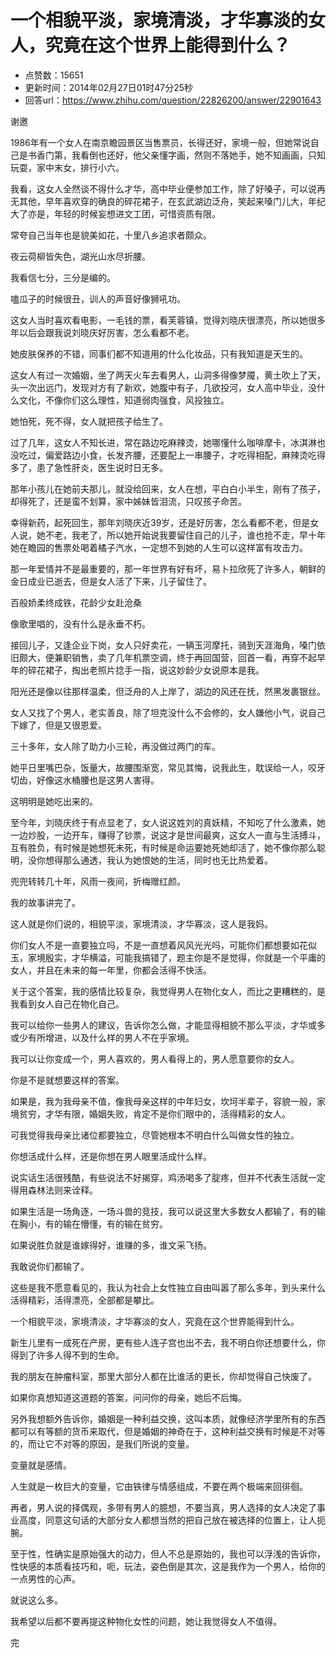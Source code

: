# 一个相貌平淡，家境清淡，才华寡淡的女人，究竟在这个世界上能得到什么？
- 点赞数：15651
- 更新时间：2014年02月27日01时47分25秒
- 回答url：https://www.zhihu.com/question/22826200/answer/22901643
<body>
 <p data-pid="RqQXkYxR">谢邀</p>
 <p data-pid="SfMiAks1">1986年有一个女人在南京瞻园景区当售票员，长得还好，家境一般，但她常说自己是书香门第，我看倒也还好，他父亲懂字画，然则不落她手，她不知画画，只知玩耍，家中末女，排行小六。</p>
 <p data-pid="6ZmsRVNp">我看，这女人全然谈不得什么才华，高中毕业便参加工作，除了好嗓子，可以说再无其他，早年喜欢穿的确良的碎花裙子，在玄武湖边泛舟，笑起来嗓门儿大，年纪大了亦是，年轻的时候妄想进文工团，可惜资质有限。</p>
 <p data-pid="af-Iub5v">常夸自己当年也是貌美如花，十里八乡追求者颇众。</p>
 <p data-pid="oCohwFQo">夜云荷柳皆失色，湖光山水尽折腰。</p>
 <p data-pid="DASohwHn">我看信七分，三分是编的。</p>
 <p data-pid="78mxCyfn">嗑瓜子的时候很丑，训人的声音好像狮吼功。</p>
 <p data-pid="2bmGyCPw">这女人当时喜欢看电影，一毛钱的票，看芙蓉镇，觉得刘晓庆很漂亮，所以她很多年以后会跟我说刘晓庆好厉害，怎么看都不老。</p>
 <p data-pid="CaPUhFg2">她皮肤保养的不错，同事们都不知道用的什么化妆品，只有我知道是天生的。</p>
 <p data-pid="1iamdUKZ">这女人有过一次婚姻，坐了两天火车去看男人，山洞多得像梦魇，黄土吹上了天，头一次出远门，发现对方有了新欢，她腹中有子，几欲投河，女人高中毕业，没什么文化，不像你们这么理性，知道弱肉强食，风投独立。</p>
 <p data-pid="C6WofexU">她怕死，死不得，女人就把孩子给生了。</p>
 <p data-pid="tD0xCqdW">过了几年，这女人不知长进，常在路边吃麻辣烫，她哪懂什么咖啡摩卡，冰淇淋也没吃过，偏爱路边小食，长发齐腰，还要配上一串腰子，才吃得相配，麻辣烫吃得多了，患了急性肝炎，医生说时日无多。</p>
 <p data-pid="n_cQLpni">那年小孩儿在她前夫那儿，就没给回来，女人在想，平白白小半生，刚有了孩子，却得死了，还是蛮不划算，家中姊妹皆泪流，只叹孩子命苦。</p>
 <p data-pid="A-wqs-i-">幸得新药，起死回生，那年刘晓庆近39岁，还是好厉害，怎么看都不老，但是女人说，她不老，我老了，所以她开始说我要留住自己的儿子，谁也抢不走，早十年她在瞻园的售票处喝着橘子汽水，一定想不到她的人生可以这样富有攻击力。</p>
 <p data-pid="zDPG_k9O">那一年爱情并不是最重要的，那一年世界有好有坏，易卜拉欣死了许多人，朝鲜的金日成业已逝去，但是女人活了下来，儿子留住了。</p>
 <p data-pid="ZnBpizfx">百般娇柔终成铁，花龄少女赴沧桑</p>
 <p data-pid="LYYuvi-h">像歌里唱的，没有什么是永垂不朽。</p>
 <p data-pid="fscKrQMc">接回儿子，又逢企业下岗，女人只好卖花，一辆玉河摩托，骑到天涯海角，嗓门依旧颇大，便兼职销售，卖了几年机票空调，终于再回国营，回首一看，再穿不起早年的碎花裙子，掏出老照片捻手一指，说这妙龄少女说原本是我。</p>
 <p data-pid="H_Vo0dSV">阳光还是像以往那样温柔，但泛舟的人上岸了，湖边的风还在抚，然黑发裹银丝。</p>
 <p data-pid="eOxyIIQK">女人又找了个男人，老实善良，除了坦克没什么不会修的，女人嫌他小气，说自己下嫁了，但是又很恩爱。</p>
 <p data-pid="jMt3jnwq">三十多年，女人除了助力小三轮，再没做过两门的车。</p>
 <p data-pid="h4o9U6hy">她平日里嘴巴杂，饭量大，故腰围渐宽，常见其悔，说我此生，耽误给一人，咬牙切齿，好像这水桶腰也是这男人害得。</p>
 <p data-pid="M84HhFOV">这明明是她吃出来的。</p>
 <p data-pid="L1T9BKvQ">至今年，刘晓庆终于有点显老了，女人说这姓刘的真妖精，不知吃了什么激素，她一边炒股，一边开车，赚得了钞票，说这才是世间最爽，这女人一直与生活搏斗，互有胜负，有时候是她想死未死，有时候是命运要她死她却活了，她不像你那么聪明，没你想得那么通透，我认为她恨她的生活，同时也无比热爱着。</p>
 <p data-pid="1VGD8I9V">兜兜转转几十年，风雨一夜间，折梅赠红颜。</p>
 <p data-pid="mzZN0lJk">我的故事讲完了。</p>
 <p data-pid="W8zFxMnc">这人就是你们说的，相貌平淡，家境清淡，才华寡淡，这人是我妈。</p>
 <p data-pid="EnhTc32m">你们女人不是一直要独立吗，不是一直想着风风光光吗，可能你们都想要如花似玉，家境殷实，才华横溢，可能我搞错了，题主你是不是觉得，你就是一个平庸的女人，并且在未来的每一年里，你都会活得不快活。</p>
 <p data-pid="4Gv3Xed_">关于这个答案，我的感情比较复杂，我觉得男人在物化女人，而比之更糟糕的，是我看到女人自己在物化自己。</p>
 <p data-pid="WvKX2k6P">我可以给你一些男人的建议，告诉你怎么做，才能显得相貌不那么平淡，才华或多或少有所增进，以及什么样的男人不在乎家境。</p>
 <p data-pid="Oh7ORsJg">我可以让你变成一个，男人喜欢的，男人看得上的，男人愿意要你的女人。</p>
 <p data-pid="vS_u_rEr">你是不是就想要这样的答案。</p>
 <p data-pid="mCJz5an_">如果是，我为我母亲不值，像我母亲这样的中年妇女，坎坷半辈子，容貌一般，家境贫穷，才华有限，婚姻失败，肯定不是你们眼中的，活得精彩的女人。</p>
 <p data-pid="ySBn4BM9">可我觉得我母亲比诸位都要独立，尽管她根本不明白什么叫做女性的独立。</p>
 <p data-pid="X9ogjJO5">你想活成什么样，还是你想在男人眼里活成什么样。</p>
 <p data-pid="Ad39tYO-">说实话生活很残酷，有些说法不好揭穿，鸡汤喝多了腚疼，但并不代表生活就一定得用森林法则来诠释。</p>
 <p data-pid="xbmknaPV">如果生活是一场角逐，一场斗兽的竞技，我可以说这里大多数女人都输了，有的输在胸小，有的输在懵懂，有的输在贫穷。</p>
 <p data-pid="H8eED_mJ">如果说胜负就是谁嫁得好，谁赚的多，谁文采飞扬。</p>
 <p data-pid="mcNPaWAu">我敢说你们都输了。</p>
 <p data-pid="c72HS-rW">这些是我不愿意看见的，我认为社会上女性独立自由叫嚣了那么多年，到头来什么活得精彩，活得漂亮，全部都是攀比。</p>
 <p data-pid="EdK8MX-Z">一个相貌平淡，家境清淡，才华寡淡的女人，究竟在这个世界能得到什么。</p>
 <p data-pid="RWzK3iOU">新生儿里有一成死在产房，更有些人连子宫也出不去，我不明白你还想要什么，你得到了许多人得不到的生命。</p>
 <p data-pid="hx8VvRY9">我的朋友在肿瘤科室，那里大部分人都在比谁活的更长，你却觉得自己快废了。</p>
 <p data-pid="DQ2PSXwd">如果你真想知道这道题的答案，问问你的母亲，她后不后悔。</p>
 <p data-pid="-6GhlLGo">另外我想额外告诉你，婚姻是一种利益交换，这叫本质，就像经济学里所有的东西都可以有等额的货币来取代，但是婚姻的神奇在于，这种利益交换有时候是不对等的，而让它不对等的原因，是我们所说的变量。</p>
 <p data-pid="PxXHN-Zm">变量就是感情。</p>
 <p data-pid="we2IuvjH">人生就是一枚巨大的变量，它由铁律与情感组成，不要在两个极端来回徘徊。</p>
 <p data-pid="4Fb_HBoS">再者，男人说的择偶观，多带有男人的臆想，不要当真，男人选择的女人决定了事业高度，同意这句话的大部分女人都想当然的把自己放在被选择的位置上，让人扼腕。</p>
 <p data-pid="6Uy0JpML">至于性，性确实是原始强大的动力，但人不总是原始的，我也可以浮浅的告诉你，性快感的本质看技巧和，呃，玩法，姿色倒是其次，这是我作为一个男人，给你的一点男性的心声。</p>
 <p data-pid="Wrvauvwn">就说这么多。</p>
 <p data-pid="qFqmI0iv">我希望以后都不要再提这种物化女性的问题，她让我觉得女人不值得。</p>
 <p data-pid="INn1yRl8">完</p>
</body>